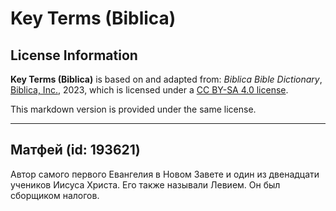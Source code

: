 # Key Terms (Biblica)

## License Information

**Key Terms (Biblica)** is based on and adapted from: _Biblica Bible Dictionary_, [Biblica, Inc.](https://www.biblica.com/), 2023, which is licensed under a [CC BY-SA 4.0 license](https://creativecommons.org/licenses/by-sa/4.0/legalcode.en).

This markdown version is provided under the same license.



--------------------------------

## Матфей (id: 193621)

Автор самого первого Евангелия в Новом Завете и один из двенадцати учеников Иисуса Христа. Его также называли Левием. Он был сборщиком налогов.


